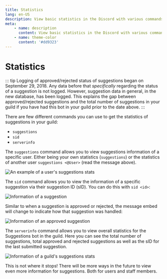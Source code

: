 ```yaml
---
title: Statistics
lang: en-US
description: View basic statistics in the Discord with various commands.
meta:
    - name: description
      content: View basic statistics in the Discord with various commands.
    - name: theme-color
      content: '#dd9323'
---
```


# Statistics

::: tip
Logging of approved/rejected status of suggestions began on September 29, 2018. Any data before that *specifically* regarding the status of a suggestion is not logged. However, suggestion data in general, in the new database, has been logged. This explains the gap between approved/rejected suggestions and the total number of suggestions in your guild if you have had this bot in your guild prior to the date above.
:::

There are few different commands you can use to get the statistics of suggestions in your guild:

* `suggestions`
* `sid`
* `serverinfo`

The `suggestions` command allows you to view suggestions information of a specific user. Either being your own statistics (`suggestions`) or the statistics of another user `suggestions <@User>` \(read the message above\).

![An example of a user's suggestions stats](/images/1YVBswv.png)

The `sid` command allows you to view the information of a specific suggestion via their suggestion ID \(sID\). You can do this with `sid <id>`:

![Information of a suggestion](/images/84bhSNA.png)

Similar to when a suggestion is approved or rejected, the message embed will change to indicate how that suggestion was handled:

![Information of an approved suggestion](/images/76oWduL.png)

The `serverinfo` command allows you to view overall statistics for the Suggestions bot in the guild. Here you can see the total number of suggestions, total approved and rejected suggestions as well as the sID for the last submitted suggestion.

![Information of a guild's suggestions stats](/images/R8MoBdt.png)

This is not where it stops! There will be more ways in the future to view even more information for suggestions. Both for users and staff members.